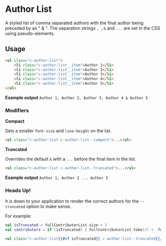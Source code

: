 # Author List

A styled list of comma separated authors with the final author being preceded by an " & ".
The separation strings `, `, ` & ` and ` ... ` are set in the CSS using pseudo-elements.

## Usage

```html
<ul class="c-author-list">
    <li class="c-author-list__item">Author 1</li>
    <li class="c-author-list__item">Author 2</li>
    <li class="c-author-list__item">Author 3</li>
    <li class="c-author-list__item">Author 4</li>
    <li class="c-author-list__item">Author 5</li>
</ul>
```

**Example output**
`Author 1, Author 2, Author 3, Author 4 & Author 5`

### Modifiers

**Compact**

Sets a smaller `font-size` and `line-height` on the list.

```html
<ul class="c-author-list c-author-list--compact">...</ul>
```

**Truncated**

Overrides the default ` & ` with a `...` before the final item in the list.

```html
<ul class="c-author-list c-author-list--truncated">...</ul>
```

**Example output**
`Author 1, Author 2 ... Author 5`

### Heads Up!

It is down to your application to render the correct authors for the `--truncated` option to make sense.

For example:

```kotlin
val isTruncated = fullContributorList.size > 3
val contributors = if (isTruncated) { fullContributorList.take(2) +  fullContributorList.last() } else fullContributorList
```

```handlebars
<ul class="c-author-list{{#if isTruncated}} c-author-list--truncated{{/if}}>...</ul> 
```

